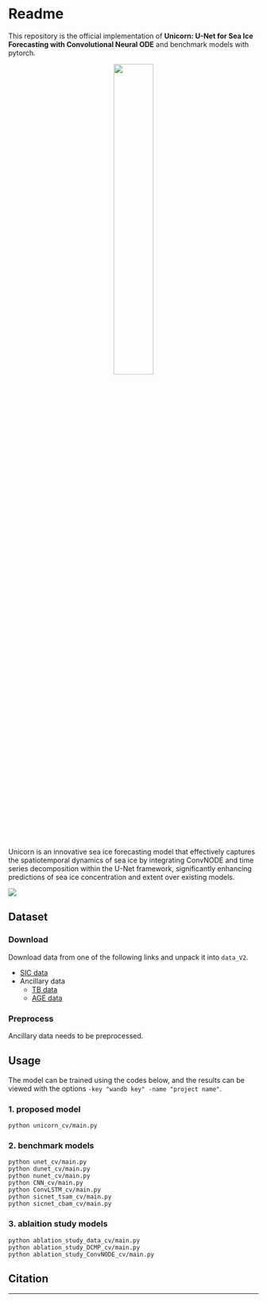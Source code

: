 # Readme

This repository is the official implementation of **Unicorn: U-Net for Sea Ice Forecasting with Convolutional Neural
ODE** and benchmark models with pytorch.


<p align="center">
<img src="https://github.com/Optim-Lab/sif-models/assets/98927724/b3f93ae8-61f0-4dcf-8f87-37d1f1208a52" align="center" width="40%"/>
</p>


Unicorn is an innovative sea ice forecasting model that effectively captures the spatiotemporal dynamics of sea ice by integrating ConvNODE and time series decomposition within the U-Net framework, significantly enhancing predictions of sea ice concentration and extent over existing models.


<img src="https://github.com/Optim-Lab/sif-models/assets/98927724/59a4d96c-3d7b-40b7-bac1-aa612b16810f"/>


## Dataset
### Download
Download data from one of the following links and unpack it into `data_V2`.
- [SIC data](https://dacon.io/competitions/official/235731/data)
- Ancillary data 
    * [TB data](https://nsidc.org/data/nsidc-0001/versions/6)
    * [AGE data](https://nsidc.org/data/nsidc-0611/versions/4)

### Preprocess
Ancillary data needs to be preprocessed.

## Usage
The model can be trained using the codes below, and the results can be viewed with the options `-key "wandb key" -name "project name"`.

### 1. proposed model
```
python unicorn_cv/main.py
```

### 2. benchmark models
```
python unet_cv/main.py
python dunet_cv/main.py
python nunet_cv/main.py
python CNN_cv/main.py
python ConvLSTM_cv/main.py
python sicnet_tsam_cv/main.py
python sicnet_cbam_cv/main.py
```

### 3. ablaition study models
```
python ablation_study_data_cv/main.py
python ablation_study_DCMP_cv/main.py
python ablation_study_ConvNODE_cv/main.py
```

## Citation
---
